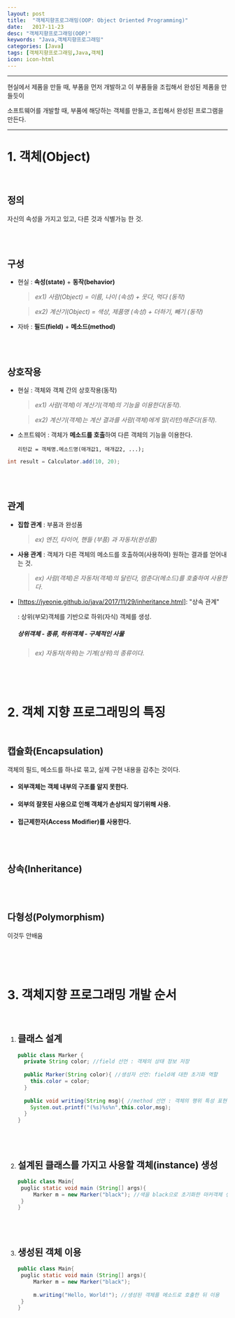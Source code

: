 ```yaml
---
layout: post
title:  "객체지향프로그래밍(OOP: Object Oriented Programming)"
date:   2017-11-23
desc: "객체지향프로그래밍(OOP)"
keywords: "Java,객체지향프로그래밍"
categories: [Java]
tags: [객체지향프로그래밍,Java,객체]
icon: icon-html
---
```

------

현실에서 제품을 만들 때, 부품을 먼저 개발하고 이 부품들을 조립해서 완성된 제품을 만들듯이

소프트웨어를 개발할 때, 부품에 해당하는 객체를 만들고, 조립해서 완성된 프로그램을 만든다.

- - -
# 1. 객체(Object)

<br />

## 정의

자신의 속성을 가지고 있고, 다른 것과 식별가능 한 것.

<br /><br />

## 구성

- 현실 : **속성(state)** +  **동작(behavior)**

   > *ex1) 사람(Object) = 이름, 나이 (속성) + 웃다, 먹다 (동작)*  

   > *ex2) 계산기(Object) = 색상, 제품명 (속성) + 더하기, 빼기 (동작)*


- 자바 : **필드(field)** + **메소드(method)**

  <br /><br />

## 상호작용

- 현실 : 객체와 객체 간의 상호작용(동작)

   > *ex1) 사람(객체)이 계산기(객체)의 기능을 이용한다(동작).*

   > *ex2) 계산기(객체)는 계산 결과를 사람(객체)에게 말(리턴)해준다(동작).*

- 소프트웨어 : 객체가 **메소드를 호출**하여 다른 객체의 기능을 이용한다.

  `리턴값 = 객체명.메소드명(매개값1, 매개값2, ...);`

```java
int result = Calculator.add(10, 20); 
```

<br /><br />

## 관계

- **집합 관계** : 부품과 완성품

  > *ex) 엔진, 타이어, 핸들 (부품) 과 자동차(완성품)*

- **사용 관계** : 객체가 다른 객체의 메소드를 호출하여(사용하여) 원하는 결과를 얻어내는 것.

  > *ex) 사람(객체)은 자동차(객체)의 달린다, 멈춘다(메소드)를 호출하여 사용한다*.

- [https://jyeonie.github.io/java/2017/11/29/inheritance.html]: 	"상속 관계"

   : 상위(부모)객체를 기반으로 하위(자식) 객체를 생성.

  ##### 상위객체 - 종류, 하위객체 - 구체적인 사물

  > *ex) 자동차(하위)는 기계(상위)의 종류이다.*


<br /><br /><br />

# 2. 객체 지향 프로그래밍의 특징

## <br />캡슐화(Encapsulation)

객체의 필드, 메소드를 하나로 묶고, 실제 구현 내용을 감추는 것이다.

 - #### 외부객체는 객체 내부의 구조를 알지 못한다.

 - #### 외부의 잘못된 사용으로 인해 객체가 손상되지 않기위해 사용.

 - #### 접근제한자(Access Modifier)를 사용한다.

   <br /><br />

## 상속(Inheritance)
[https://jyeonie.github.io/java/2017/11/29/inheritance.html]: 	&quot;상속(Inheritance)&quot;

<br /><br />

## 다형성(Polymorphism)
이것두 안배움

<br /><br /><br />

# 3. 객체지향 프로그래밍 개발 순서

<br />

1. ## 클래스 설계

   ```java
   public class Marker {
     private String color; //field 선언 : 객체의 상태 정보 저장
     
     public Marker(String color){ //생성자 선언: field에 대한 초기화 역할
       this.color = color;
     }
     
     public void writing(String msg){ //method 선언 : 객체의 행위 특성 표현
       System.out.printf("(%s)%s%n",this.color,msg);
     }
   }
   ```

   <br />

   <br />

2. ## 설계된 클래스를 가지고 사용할 객체(instance) 생성

   ```java
   public class Main{
   	puglic static void main (String[] args){
       	Marker m = new Marker("black"); //색을 black으로 초기화한 마커객체 생성 
   	}
   }
   ```

   <br />

   <br />

3. ## 생성된 객체 이용

   ```java
   public class Main{
   	puglic static void main (String[] args){
       	Marker m = new Marker("black");  
       	
       	m.writing("Hello, World!"); //생성된 객체를 메소드로 호출한 뒤 이용
   	}
   }
   ```

<br />

<br />

<br />